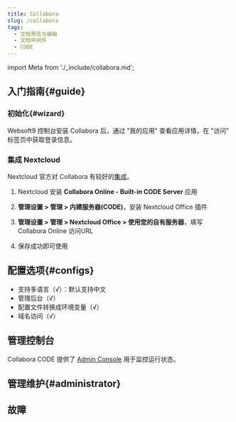 ```yaml
---
title: Collabora
slug: /collabora
tags:
  - 文档预览与编辑
  - 文档中间件
  - CODE
---
```


import Meta from './_include/collabora.md';

<Meta name="meta" />

## 入门指南{#guide}

### 初始化{#wizard}

Websoft9 控制台安装 Collabora 后，通过 "我的应用" 查看应用详情，在 "访问" 标签页中获取登录信息。  

### 集成 Nextcloud 

Nextcloud 官方对 Collabora 有较好的[集成](https://www.collaboraoffice.com/code/quick-tryout-nextcloud-docker/)。

1. Nextcloud 安装 **Collabora Online - Built-in CODE Server** 应用

2. **管理设置 > 管理 > 内建服务器(CODE)**，安装 Nextcloud Office 插件

3. **管理设置 > 管理 > Nextcloud Office > 使用您的自有服务器**，填写 Collabora Online 访问URL

4. 保存成功即可使用

## 配置选项{#configs}

- 支持多语言（√）：默认支持中文
- 管理后台（√）
- 配置文件转换成环境变量（√）
- 域名访问（√）

## 管理控制台

Collabora CODE 提供了 [Admin Console](https://sdk.collaboraonline.com/docs/installation/Configuration.html#admin-console) 用于监控运行状态。

## 管理维护{#administrator}

## 故障